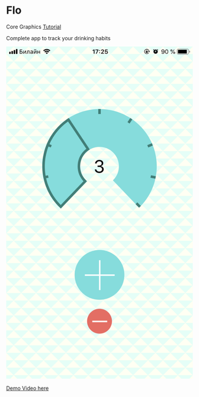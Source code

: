 # Flo
Core Graphics [Tutorial](https://www.raywenderlich.com/411-core-graphics-tutorial-part-1-getting-started)  

Complete app to track your drinking habits

![scr1](/screenshots/IMG_0463.PNG)

[Demo Video here](https://youtu.be/CnJbsewVX1I)

